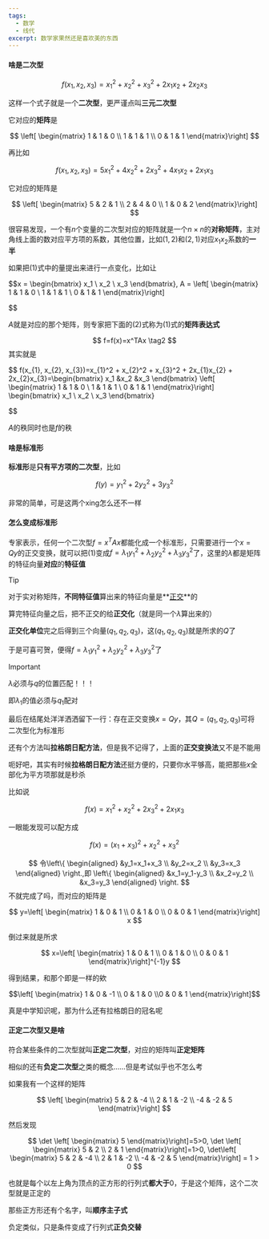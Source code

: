 ```yaml
---
tags:
  - 数学
  - 线代
excerpt: 数学家果然还是喜欢美的东西
---
```

#### 啥是二次型

$$
f(x_{1}, x_{2}, x_{3}) = x_{1}^2 + x_{2}^2 + x_{3}^2 + 2x_{1}x_{2} + 2x_{2}x_{3} \tag{1}
$$


这样一个式子就是一个**二次型**，更严谨点叫**三元二次型**

它对应的**矩阵**是

$$
\left[ \begin{matrix} 
1 & 1 & 0 \\ 
1 & 1 & 1 \\
0 & 1 & 1
\end{matrix}\right]
$$



再比如

$$
f(x_{1}, x_{2}, x_{3}) = 5x_{1}^2 + 4x_{2}^2 + 2x_{3}^2 + 4x_{1}x_{2} + 2x_{1}x_{3}
$$


它对应的矩阵是


$$
\left[ \begin{matrix} 
5 & 2 & 1 \\ 
2 & 4 & 0 \\
1 & 0 & 2 
\end{matrix}\right] 
$$


很容易发现，一个有$n$个变量的二次型对应的矩阵就是一个$n×n$的**对称矩阵**，主对角线上面的数对应平方项的系数，其他位置，比如$(1,2)$和$(2,1)$对应$x_{1}x_{2}$系数的**一半**

如果把$(1)$式中的量提出来进行一点变化，比如让


$$x =
\begin{bmatrix}
x_1 \\
x_2 \\
x_3
\end{bmatrix}, 
A = \left[ \begin{matrix} 
1 & 1 & 0 \\ 
1 & 1 & 1 \\
0 & 1 & 1
\end{matrix}\right] 

$$


$A$就是对应的那个矩阵，则专家把下面的$(2)$式称为$(1)$式的**矩阵表达式**



$$
f=f(x)=x^TAx \tag2
$$
其实就是

$$
f(x_{1}, x_{2}, x_{3})=x_{1}^2 + x_{2}^2 + x_{3}^2 + 2x_{1}x_{2} + 2x_{2}x_{3}=\begin{bmatrix}
x_1 &x_2 &x_3
\end{bmatrix} \left[ \begin{matrix} 
1 & 1 & 0 \\ 
1 & 1 & 1 \\
0 & 1 & 1
\end{matrix}\right] \begin{bmatrix}
x_1 \\
x_2 \\
x_3
\end{bmatrix}

$$

$A$的秩同时也是$f$的秩

#### 啥是标准形

**标准形**是**只有平方项的二次型**，比如



$$
f(y) = y_1^2 + 2y_2^2 + 3y_3^2
$$


非常的简单，可是这两个xing怎么还不一样

#### 怎么变成标准形

专家表示，任何一个二次型$f=x^TAx$都能化成一个标准形，只需要进行一个$x=Qy$的正交变换，就可以把$(1)$变成$f=\lambda_1y_1^2+\lambda_2y_2^2+\lambda_3y_3^2$了，这里的$\lambda$都是矩阵的特征向量**对应**的**特征值**

>[!TIP]
>对于实对称矩阵，**不同特征值**算出来的特征向量是**[正交](2024-12-29-欧氏空间、特征向量和相似对角化？.md)**的

算完特征向量之后，把不正交的给**正交化**（就是同一个$\lambda$算出来的）

**正交化单位**完之后得到三个向量$(q_1,q_2,q_3)$，这$(q_1,q_2,q_3)$就是所求的$Q$了

于是可喜可贺，便得$f=\lambda_1y_1^2+\lambda_2y_2^2+\lambda_3y_3^2$了

>[!IMPORTANT]
>$\lambda$必须与$q$的位置匹配！！！
>
>即$\lambda_1$的值必须与$q_1$配对


最后在结尾处洋洋洒洒留下一行：存在正交变换$x=Qy$，其$Q=(q_1,q_2,q_3)$可将二次型化为标准形

还有个方法叫**拉格朗日配方法**，但是我不记得了，上面的**正交变换法**又不是不能用

呃好吧，其实有时候**拉格朗日配方法**还挺方便的，只要你水平够高，能把那些$x$全部化为平方项那就是秒杀

比如说

$$
f(x)=x_1^2+x_2^2+2x_3^2+2x_1x_3
$$

一眼能发现可以配方成

$$
f(x)=(x_1+x_3)^2+x_2^2+x_3^2
$$

$$
令\left\{ \begin{aligned} 
&y_1=x_1+x_3 \\
&y_2=x_2 \\
&y_3=x_3
\end{aligned} \right.,即
\left\{ \begin{aligned} 
&x_1=y_1-y_3 \\
&x_2=y_2 \\
&x_3=y_3
\end{aligned} \right.
$$
不就完成了吗，而对应的矩阵是

$$
y=\left[ \begin{matrix} 
1 & 0 & 1 \\ 
0 & 1 & 0 \\
0 & 0 & 1 
\end{matrix}\right] x
$$

倒过来就是所求

$$
x=\left[ \begin{matrix} 
1 & 0 & 1 \\ 
0 & 1 & 0 \\
0 & 0 & 1 
\end{matrix}\right]^{-1}y
$$

得到结果，和那个即是一样的欸

$$\left[ \begin{matrix} 1 & 0 & -1 \\ 0 & 1 & 0 \\0 & 0 & 1 \end{matrix}\right]$$

真是中学知识呢，那为什么还有拉格朗日的冠名呢

#### 正定二次型又是啥

符合某些条件的二次型就叫**正定二次型**，对应的矩阵叫**正定矩阵**

相似的还有**负定二次型**之类的概念……但是考试似乎也不怎么考

如果我有一个这样的矩阵

$$
\left[ \begin{matrix} 
5 & 2 & -4 \\ 
2 & 1 & -2 \\
-4 & -2 & 5 
\end{matrix}\right] 
$$

然后发现


$$
\det \left[ \begin{matrix} 
5 
\end{matrix}\right]=5>0,
\det \left[ \begin{matrix} 
5 & 2 \\ 
2 & 1 
\end{matrix}\right]=1>0,
\det\left[ \begin{matrix} 
5 & 2 & -4 \\ 
2 & 1 & -2 \\
-4 & -2 & 5 
\end{matrix}\right] = 1 > 0
$$



也就是每个以左上角为顶点的正方形的行列式**都大于**$0$，于是这个矩阵，这个二次型就是正定的

那些正方形还有个名字，叫**顺序主子式**

负定类似，只是条件变成了行列式**正负交替**